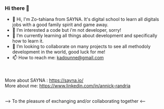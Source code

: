 ### Hi there 👋

- 🔭 Hi, I'm Zo-tahiana from SAYNA. It's digital school to learn all digitals jobs with a good family spirit and game away.
- 🌱 I’m interested a code but i'm not developer, sorry!
- 👯 I’m currently learning all things about development and specifically how to learn it.
- 🤔 I’m looking to collaborate on many projects to see all methodoly development in the world, good luck for me!
- 📫 How to reach me: kadounne@gmail.com

<br><br>
More about SAYNA : https://sayna.io/<br>
More about me: https://www.linkedin.com/in/annick-randria
<br><br>

--> To the pleasure of exchanging and/or collaborating together <--
